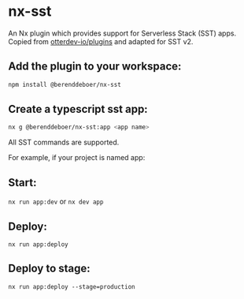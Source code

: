 # nx-sst

An Nx plugin which provides support for Serverless Stack (SST)
apps. Copied from
[otterdev-io/plugins](https://github.com/otterdev-io/nx-plugins) and
adapted for SST v2.

## Add the plugin to your workspace:

```sh
npm install @berenddeboer/nx-sst
```

## Create a typescript sst app:

```sh
nx g @berenddeboer/nx-sst:app <app name>
```

All SST commands are supported.

For example, if your project is named app:

## Start:

`nx run app:dev` or `nx dev app`

## Deploy:

```
nx run app:deploy
```

## Deploy to stage:

```
nx run app:deploy --stage=production
```
